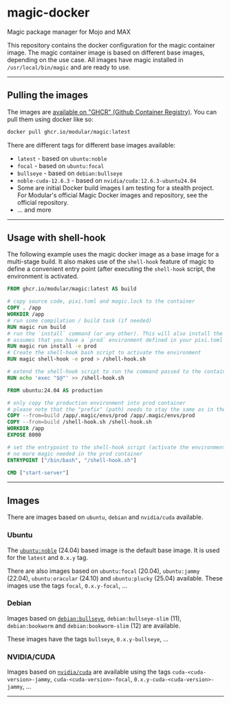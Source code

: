 # magic-docker
Magic package manager for Mojo and MAX

This repository contains the docker configuration for the magic container image.
The magic container image is based on different base images, depending on the use case.
All images have magic installed in `/usr/local/bin/magic` and are ready to use.

---
## Pulling the images
The images are [available on "GHCR" (Github Container Registry)](https://github.com/modular/magic-docker/pkgs/container/magic).
You can pull them using docker like so:

```bash
docker pull ghcr.io/modular/magic:latest
```

There are different tags for different base images available:

- `latest` - based on `ubuntu:noble`
- `focal` - based on `ubuntu:focal`
- `bullseye` - based on `debian:bullseye`
- `noble-cuda-12.6.3` - based on `nvidia/cuda:12.6.3-ubuntu24.04`
- Some are initial Docker build images I am testing for a stealth project. For Modular's official Magic Docker images and repository, see the official repository.
- ... and more

---
## Usage with shell-hook

The following example uses the magic docker image as a base image for a multi-stage build.
It also makes use of the `shell-hook` feature of magic to define a convenient entry point (after executing the `shell-hook` script, the environment is activated.

```Dockerfile
FROM ghcr.io/modular/magic:latest AS build

# copy source code, pixi.toml and magic.lock to the container
COPY . /app
WORKDIR /app
# run some compilation / build task (if needed)
RUN magic run build
# run the `install` command (or any other). This will also install the dependencies into `/app/.magic`
# assumes that you have a `prod` environment defined in your pixi.toml
RUN magic run install -e prod
# Create the shell-hook bash script to activate the environment
RUN magic shell-hook -e prod > /shell-hook.sh

# extend the shell-hook script to run the command passed to the container
RUN echo 'exec "$@"' >> /shell-hook.sh

FROM ubuntu:24.04 AS production

# only copy the production environment into prod container
# please note that the "prefix" (path) needs to stay the same as in the build container
COPY --from=build /app/.magic/envs/prod /app/.magic/envs/prod
COPY --from=build /shell-hook.sh /shell-hook.sh
WORKDIR /app
EXPOSE 8000

# set the entrypoint to the shell-hook script (activate the environment and run the command)
# no more magic needed in the prod container
ENTRYPOINT ["/bin/bash", "/shell-hook.sh"]

CMD ["start-server"]
```
---
## Images

There are images based on `ubuntu`, `debian` and `nvidia/cuda` available.

### Ubuntu

The [`ubuntu:noble`](https://hub.docker.com/_/ubuntu) (24.04) based image is the default base image. It is used for the `latest` and `0.x.y` tag.

There are also images based on `ubuntu:focal` (20.04), `ubuntu:jammy` (22.04), `ubuntu:oracular` (24.10) and `ubuntu:plucky` (25.04) available.
These images use the tags `focal`, `0.x.y-focal`, ...

### Debian

Images based on [`debian:bullseye`](https://hub.docker.com/_/debian), `debian:bullseye-slim` (11), `debian:bookworm` and `debian:bookworm-slim` (12) are available.

These images have the tags `bullseye`, `0.x.y-bullseye`, ...

### NVIDIA/CUDA

Images based on [`nvidia/cuda`](https://hub.docker.com/r/nvidia/cuda) are available using the tags `cuda-<cuda-version>-jammy`, `cuda-<cuda-version>-focal`, `0.x.y-cuda-<cuda-version>-jammy`, ...

---

